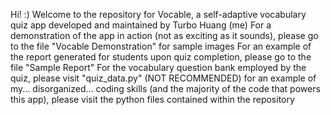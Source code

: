 Hi! :) 
Welcome to the repository for Vocable, a self-adaptive vocabulary quiz app developed and maintained by Turbo Huang (me)
For a demonstration of the app in action (not as exciting as it sounds), please go to the file "Vocable Demonstration" for sample images
For an example of the report generated for students upon quiz completion, please go to the file "Sample Report"
For the vocabulary question bank employed by the quiz, please visit "quiz_data.py"
(NOT RECOMMENDED) for an example of my... disorganized... coding skills (and the majority of the code that powers this app), please visit the python files contained within the repository
